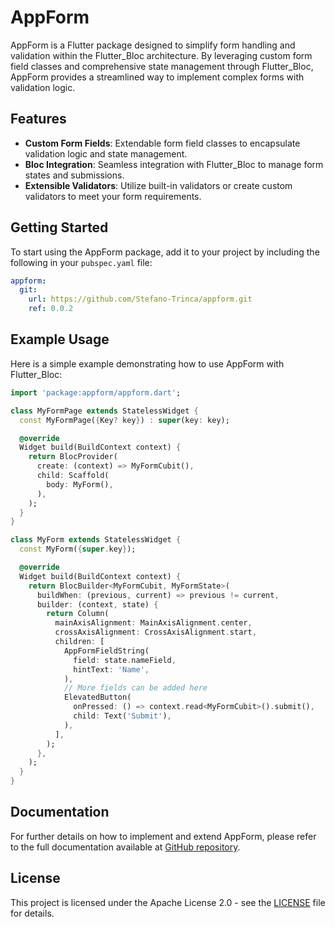 # AppForm

AppForm is a Flutter package designed to simplify form handling and validation within the Flutter_Bloc architecture. By leveraging custom form field classes and comprehensive state management through Flutter_Bloc, AppForm provides a streamlined way to implement complex forms with validation logic.

## Features

- **Custom Form Fields**: Extendable form field classes to encapsulate validation logic and state management.
- **Bloc Integration**: Seamless integration with Flutter_Bloc to manage form states and submissions.
- **Extensible Validators**: Utilize built-in validators or create custom validators to meet your form requirements.

## Getting Started

To start using the AppForm package, add it to your project by including the following in your `pubspec.yaml` file:

```yaml
appform:
  git:
    url: https://github.com/Stefano-Trinca/appform.git
    ref: 0.0.2
```

## Example Usage

Here is a simple example demonstrating how to use AppForm with Flutter_Bloc:

```dart
import 'package:appform/appform.dart';

class MyFormPage extends StatelessWidget {
  const MyFormPage({Key? key}) : super(key: key);

  @override
  Widget build(BuildContext context) {
    return BlocProvider(
      create: (context) => MyFormCubit(),
      child: Scaffold(
        body: MyForm(),
      ),
    );
  }
}

class MyForm extends StatelessWidget {
  const MyForm({super.key});

  @override
  Widget build(BuildContext context) {
    return BlocBuilder<MyFormCubit, MyFormState>(
      buildWhen: (previous, current) => previous != current,
      builder: (context, state) {
        return Column(
          mainAxisAlignment: MainAxisAlignment.center,
          crossAxisAlignment: CrossAxisAlignment.start,
          children: [
            AppFormFieldString(
              field: state.nameField,
              hintText: 'Name',
            ),
            // More fields can be added here
            ElevatedButton(
              onPressed: () => context.read<MyFormCubit>().submit(),
              child: Text('Submit'),
            ),
          ],
        );
      },
    );
  }
}
```

## Documentation

For further details on how to implement and extend AppForm, please refer to the full documentation available at [GitHub repository](https://github.com/Stefano-Trinca/appform).

## License

This project is licensed under the Apache License 2.0 - see the [LICENSE](LICENSE) file for details.
